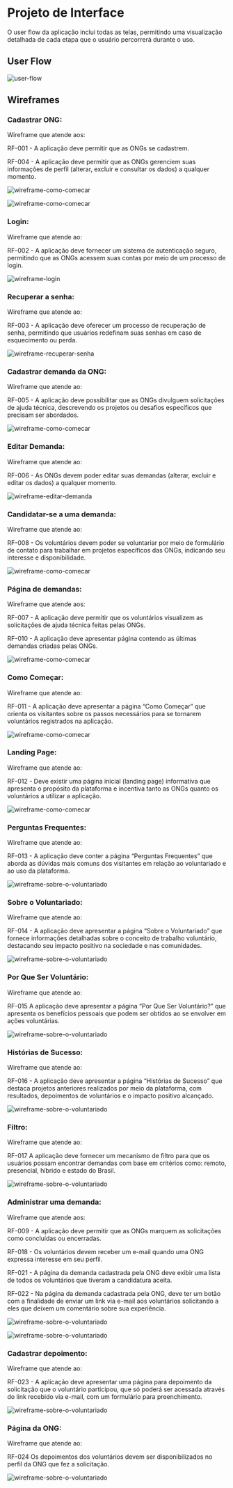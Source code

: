 
# Projeto de Interface

O user flow da aplicação inclui todas as telas, permitindo uma visualização detalhada de cada etapa que o usuário percorrerá durante o uso.

## User Flow

![user-flow](./img/user-flow.jpg)



## Wireframes

### Cadastrar ONG:

Wireframe que atende aos:

RF-001 - A aplicação deve permitir que as ONGs se cadastrem.

RF-004 - A aplicação deve permitir que as ONGs gerenciem suas informações de perfil (alterar, excluir e consultar os dados) a qualquer momento.

![wireframe-como-comecar](./img/wireframes/cadastro-da-ONG.png)

![wireframe-como-comecar](./img/wireframes/cadastro-da-ONG-perfil.png)

### Login:

Wireframe que atende ao:

 RF-002 - A aplicação deve fornecer um sistema de autenticação seguro, permitindo que as ONGs acessem suas contas por meio de um processo de login.

 ![wireframe-login](./img/wireframes/login.png)

### Recuperar a senha:

Wireframe que atende ao:

 RF-003 - A aplicação deve oferecer um processo de recuperação de senha, permitindo que usuários redefinam suas senhas em caso de esquecimento ou perda.

![wireframe-recuperar-senha](./img/wireframes/recuperar-senha.png)

### Cadastrar demanda da ONG:

Wireframe que atende ao: 

RF-005 - A aplicação deve possibilitar que as ONGs divulguem solicitações de ajuda técnica, descrevendo os projetos ou desafios específicos que precisam ser abordados.

![wireframe-como-comecar](./img/wireframes/cadastrar-demanda-da-ONG.png)

### Editar Demanda:

Wireframe que atende ao:

RF-006 - As ONGs devem poder editar suas demandas (alterar, excluir e editar os dados) a qualquer momento.

![wireframe-editar-demanda](./img/wireframes/editar-demanda.png)

### Candidatar-se a uma demanda:

Wireframe que atende ao: 

RF-008 - Os voluntários devem poder se voluntariar por meio de formulário de contato para trabalhar em projetos específicos das ONGs, indicando seu interesse e disponibilidade.

![wireframe-como-comecar](./img/wireframes/candidatar-se-a-uma-demanda.png)

### Página de demandas:

Wireframe que atende aos: 

RF-007 - A aplicação deve permitir que os voluntários visualizem as solicitações de ajuda técnica feitas pelas ONGs.

RF-010 - A aplicação deve apresentar página contendo as últimas demandas criadas pelas ONGs.

![wireframe-como-comecar](./img/wireframes/página-de-demandas.png)

### Como Começar:

Wireframe que atende ao:

RF-011 - A aplicação deve apresentar a página “Como Começar” que orienta os visitantes sobre os passos necessários para se tornarem voluntários registrados na aplicação.

![wireframe-como-comecar](./img/wireframes/como-comecar.png)

### Landing Page:

Wireframe que atende ao:

RF-012 - Deve existir uma página inicial (landing page) informativa que apresenta o propósito da plataforma e incentiva tanto as ONGs quanto os voluntários a utilizar a aplicação.

![wireframe-como-comecar](./img/wireframes/landing-page.png)

### Perguntas Frequentes:

Wireframe que atende ao: 

RF-013 - A aplicação deve conter a página “Perguntas Frequentes” que aborda as dúvidas mais comuns dos visitantes em relação ao voluntariado e ao uso da plataforma.

![wireframe-sobre-o-voluntariado](./img/wireframes/perguntas-frequentes.png)

### Sobre o Voluntariado:

Wireframe que atende ao:

RF-014 - A aplicação deve apresentar a página “Sobre o Voluntariado” que fornece informações detalhadas sobre o conceito de trabalho voluntário, destacando seu impacto positivo na sociedade e nas comunidades.

![wireframe-sobre-o-voluntariado](./img/wireframes/sobre-o-voluntariado.png)

### Por Que Ser Voluntário:

Wireframe que atende ao: 

RF-015	A aplicação deve apresentar a página “Por Que Ser Voluntário?” que apresenta os benefícios pessoais que podem ser obtidos ao se envolver em ações voluntárias.

![wireframe-sobre-o-voluntariado](./img/wireframes/por-que-ser-voluntário_.png)

### Histórias de Sucesso:

Wireframe que atende ao: 

RF-016 - A aplicação deve apresentar a página “Histórias de Sucesso” que destaca projetos anteriores realizados por meio da plataforma, com resultados, depoimentos de voluntários e o impacto positivo alcançado.

![wireframe-sobre-o-voluntariado](./img/wireframes/histórias-de-sucesso.png)

### Filtro:

Wireframe que atende ao:

RF-017	A aplicação deve fornecer um mecanismo de filtro para que os usuários possam encontrar demandas com base em critérios como: remoto, presencial, híbrido e estado do Brasil.

![wireframe-sobre-o-voluntariado](./img/wireframes/filtro.png)

### Administrar uma demanda:

Wireframe que atende aos:

RF-009 - A aplicação deve permitir que as ONGs marquem as solicitações como concluídas ou encerradas.

RF-018 - Os voluntários devem receber um e-mail quando uma ONG expressa interesse em seu perfil.

RF-021 - A página da demanda cadastrada pela ONG deve exibir uma lista de todos os voluntários que tiveram a candidatura aceita.

RF-022 - Na página da demanda cadastrada pela ONG, deve ter um botão com a finalidade de enviar um link via e-mail aos voluntários solicitando a eles que deixem um comentário sobre sua experiência.

![wireframe-sobre-o-voluntariado](./img/wireframes/administrar-uma-demanda-progresso.png)

![wireframe-sobre-o-voluntariado](./img/wireframes/administrar-uma-demanda-finalizada.png)

### Cadastrar depoimento:

Wireframe que atende ao:

RF-023 - A aplicação deve apresentar uma página para depoimento da solicitação que o voluntário participou, que só poderá ser acessada através do link recebido via e-mail, com um formulário para preenchimento.

![wireframe-sobre-o-voluntariado](./img/wireframes/depoimento-do-voluntário.png)

### Página da ONG:

Wireframe que atende ao:

RF-024	Os depoimentos dos voluntários devem ser disponibilizados no perfil da ONG que fez a solicitação.

![wireframe-sobre-o-voluntariado](./img/wireframes/página-da-ONG.png)
